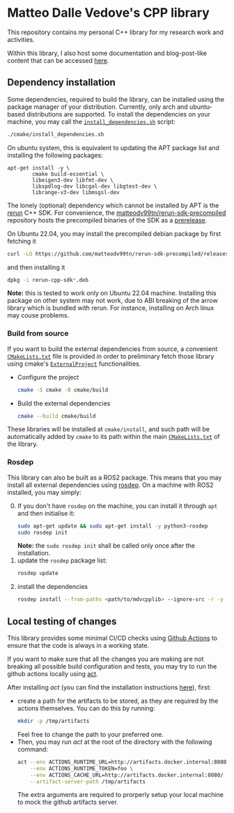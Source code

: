 # Matteo Dalle Vedove's CPP library

This repository contains my personal C++ library for my research work and activities.

Within this library, I also host some documentation and blog-post-like content that can be accessed [here](https://matteodv99tn.github.io/mdv_cpp_lib/index.html).


## Dependency installation 

Some dependencies, required to build the library, can be installed using the package manager of your distribution. 
Currently, only arch and ubuntu-based distributions are supported.
To install the dependencies on your machine, you may call the [`install_dependencies.sh`](./cmake/install_dependencies.sh) script:
``` bash
./cmake/install_dependencies.sh
```
On ubuntu system, this is equivalent to updating the APT package list and installing the following packages:
```
apt-get install -y \
        cmake build-essential \
        libeigen3-dev libfmt-dev \
        libspdlog-dev libcgal-dev libgtest-dev \
        librange-v3-dev libmsgsl-dev
```

The lonely (optional) dependency which cannot be installed by APT is the [rerun](https://github.com/rerun-io/rerun) C++ SDK. 
For convenience, the [matteodv99tn/rerun-sdk-precompiled](https://github.com/matteodv99tn/rerun-sdk-precompiled) repository hosts the precompiled binaries of the SDK as a [prerelease](https://github.com/matteodv99tn/rerun-sdk-precompiled/releases/tag/prerelease).

On Ubuntu 22.04, you may install the precompiled debian package by first fetching it
``` bash
curl -LO https://github.com/matteodv99tn/rerun-sdk-precompiled/releases/download/prerelease/rerun-cpp-sdk_0.20_3.deb
```
and then installing it
``` bash
dpkg -i rerun-cpp-sdk*.deb
```


**Note:** this is tested to work only on Ubuntu 22.04 machine. Installing this package on other system may not work, due to ABI breaking of the arrow library which is bundled with rerun.
For instance, installing on Arch linux may couse problems.

### Build from source

If you want to build the external dependencies from source, a convenient [``CMakeLists.txt``](cmake/CMakeLists.txt) file is provided in order to preliminary fetch those library using cmake's [``ExternalProject``](https://cmake.org/cmake/help/latest/module/ExternalProject.html) functionalities. 

- Configure the project
  ``` bash
  cmake -S cmake -B cmake/build
  ```
- Build the external dependencies
  ``` bash
  cmake --build cmake/build
  ```

These libraries will be installed at `cmake/install`, and such path will be automatically added by `cmake` to its path within the main [`CMakeLists.txt`](./CMakeLists.txt) of the library.


### Rosdep

This library can also be built as a ROS2 package. 
This means that you may install all external dependencies using [rosdep](https://wiki.ros.org/rosdep). 
On a machine with ROS2 installed, you may simply:

0. If you don't have `rosdep` on the machine, you can install it through `apt` and then initialise it:
   ``` bash
   sudo apt-get update && sudo apt-get install -y python3-rosdep
   sudo rosdep init
   ```
   **Note:** the `sudo rosdep init` shall be called only once after the installation.
1. update the `rosdep` package list:
   ``` bash
   rosdep update
   ```
1. install the dependencies
   ``` bash
   rosdep install --from-paths <path/to/mdvcpplib> --ignore-src -r -y
   ```


## Local testing of changes

This library provides some minimal CI/CD checks using [Github Actions](https://github.com/features/actions) to ensure that the code is always in a working state. 

If you want to make sure that all the changes you are making are not breaking all possible build configuration and tests, you may try to run the github actions locally using [act](https://github.com/nektos/act).

After installing _act_ (you can find the installation instructions [here](https://nektosact.com/installation/)), first:

- create a path for the artifacts to be stored, as they are required by the actions themselves. 
  You can do this by running:
  ``` bash
  mkdir -p /tmp/artifacts
  ```
  Feel free to change the path to your preferred one.
- Then, you may run _act_ at the root of the directory with the following command:
  ``` bash
  act --env ACTIONS_RUNTIME_URL=http://artifacts.docker.internal:8080/ \
      --env ACTIONS_RUNTIME_TOKEN=foo \
      --env ACTIONS_CACHE_URL=http://artifacts.docker.internal:8080/ \
      --artifact-server-path /tmp/artifacts
  ```
  The extra arguments are required to prorperly setup your local machine to mock the github artifacts server.


